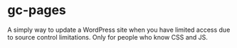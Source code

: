# gc-pages
A simply way to update a WordPress site when you have limited access due to source control limitations. Only for people who know CSS and JS. 
